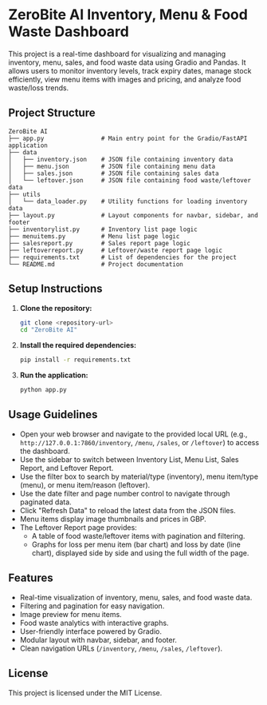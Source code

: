 # ZeroBite AI Inventory, Menu & Food Waste Dashboard

This project is a real-time dashboard for visualizing and managing inventory, menu, sales, and food waste data using Gradio and Pandas. It allows users to monitor inventory levels, track expiry dates, manage stock efficiently, view menu items with images and pricing, and analyze food waste/loss trends.

## Project Structure

```
ZeroBite AI
├── app.py                # Main entry point for the Gradio/FastAPI application
├── data
│   ├── inventory.json    # JSON file containing inventory data
│   ├── menu.json         # JSON file containing menu data
│   ├── sales.json        # JSON file containing sales data
│   └── leftover.json     # JSON file containing food waste/leftover data
├── utils
│   └── data_loader.py    # Utility functions for loading inventory data
├── layout.py             # Layout components for navbar, sidebar, and footer
├── inventorylist.py      # Inventory list page logic
├── menuitems.py          # Menu list page logic
├── salesreport.py        # Sales report page logic
├── leftoverreport.py     # Leftover/waste report page logic
├── requirements.txt      # List of dependencies for the project
└── README.md             # Project documentation
```

## Setup Instructions

1. **Clone the repository:**
   ```sh
   git clone <repository-url>
   cd "ZeroBite AI"
   ```

2. **Install the required dependencies:**
   ```sh
   pip install -r requirements.txt
   ```

3. **Run the application:**
   ```sh
   python app.py
   ```

## Usage Guidelines

- Open your web browser and navigate to the provided local URL (e.g., `http://127.0.0.1:7860/inventory`, `/menu`, `/sales`, or `/leftover`) to access the dashboard.
- Use the sidebar to switch between Inventory List, Menu List, Sales Report, and Leftover Report.
- Use the filter box to search by material/type (inventory), menu item/type (menu), or menu item/reason (leftover).
- Use the date filter and page number control to navigate through paginated data.
- Click "Refresh Data" to reload the latest data from the JSON files.
- Menu items display image thumbnails and prices in GBP.
- The Leftover Report page provides:
  - A table of food waste/leftover items with pagination and filtering.
  - Graphs for loss per menu item (bar chart) and loss by date (line chart), displayed side by side and using the full width of the page.

## Features

- Real-time visualization of inventory, menu, sales, and food waste data.
- Filtering and pagination for easy navigation.
- Image preview for menu items.
- Food waste analytics with interactive graphs.
- User-friendly interface powered by Gradio.
- Modular layout with navbar, sidebar, and footer.
- Clean navigation URLs (`/inventory`, `/menu`, `/sales`, `/leftover`).

## License

This project is licensed under the MIT License.
